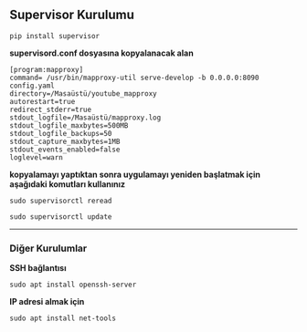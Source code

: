 ## Supervisor Kurulumu

```
pip install supervisor
```

<b>supervisord.conf dosyasına kopyalanacak alan</b>
```
[program:mapproxy]
command= /usr/bin/mapproxy-util serve-develop -b 0.0.0.0:8090 config.yaml
directory=/Masaüstü/youtube_mapproxy
autorestart=true
redirect_stderr=true
stdout_logfile=/Masaüstü/mapproxy.log
stdout_logfile_maxbytes=500MB
stdout_logfile_backups=50
stdout_capture_maxbytes=1MB
stdout_events_enabled=false
loglevel=warn
```
<b>kopyalamayı yaptıktan sonra uygulamayı yeniden başlatmak için aşağıdaki komutları kullanınız</b>
```
sudo supervisorctl reread
```
```
sudo supervisorctl update
```
---
### Diğer Kurulumlar
<b>SSH bağlantısı</b>
```
sudo apt install openssh-server
```
<b>IP adresi almak için</b>
```
sudo apt install net-tools
```
